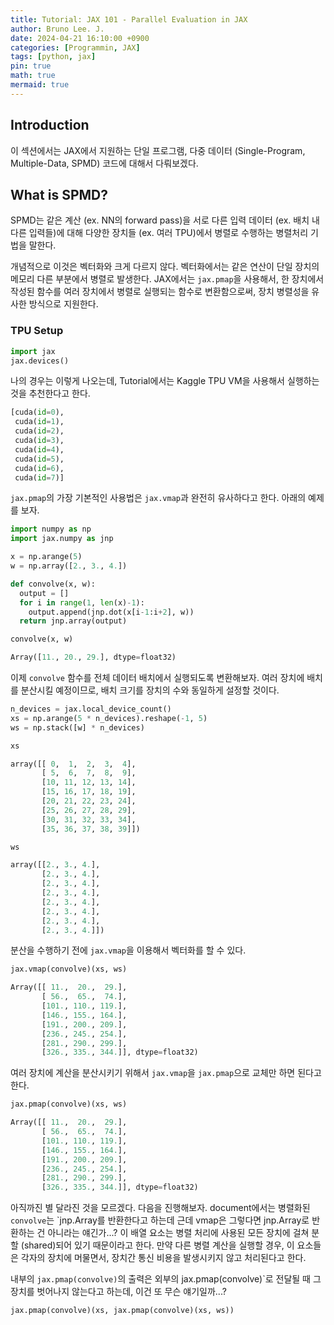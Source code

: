 ```yaml
---
title: Tutorial: JAX 101 - Parallel Evaluation in JAX
author: Bruno Lee. J.
date: 2024-04-21 16:10:00 +0900
categories: [Programmin, JAX]
tags: [python, jax]
pin: true
math: true
mermaid: true
---
```


## Introduction
이 섹션에서는 JAX에서 지원하는 단일 프로그램, 다중 데이터 (Single-Program, Multiple-Data, SPMD) 코드에 대해서 다뤄보겠다.

## What is SPMD?
SPMD는 같은 계산 (ex. NN의 forward pass)을 서로 다른 입력 데이터 (ex. 배치 내 다른 입력들)에 대해 다양한 장치들 (ex. 여러 TPU)에서 병렬로 수행하는 병렬처리 기법을 말한다.

개념적으로 이것은 벡터화와 크게 다르지 않다. 벡터화에서는 같은 연산이 단일 장치의 메모리 다른 부분에서 병렬로 발생한다. JAX에서는 `jax.pmap`을 사용해서, 한 장치에서 작성된 함수를 여러 장치에서 병렬로 실행되는 함수로 변환함으로써, 장치 병렬성을 유사한 방식으로 지원한다.

### TPU Setup
```python
import jax
jax.devices()
```

나의 경우는 이렇게 나오는데, Tutorial에서는 Kaggle TPU VM을 사용해서 실행하는 것을 추천한다고 한다.

```python
[cuda(id=0),
 cuda(id=1),
 cuda(id=2),
 cuda(id=3),
 cuda(id=4),
 cuda(id=5),
 cuda(id=6),
 cuda(id=7)]
```

`jax.pmap`의 가장 기본적인 사용법은 `jax.vmap`과 완전히 유사하다고 한다. 아래의 예제를 보자.

```python
import numpy as np
import jax.numpy as jnp

x = np.arange(5)
w = np.array([2., 3., 4.])

def convolve(x, w):
  output = []
  for i in range(1, len(x)-1):
    output.append(jnp.dot(x[i-1:i+2], w))
  return jnp.array(output)

convolve(x, w)
```

```python
Array([11., 20., 29.], dtype=float32)
```

이제 `convolve` 함수를 전체 데이터 배치에서 실행되도록 변환해보자. 여러 장치에 배치를 분산시킬 예정이므로, 배치 크기를 장치의 수와 동일하게 설정할 것이다.

```python
n_devices = jax.local_device_count() 
xs = np.arange(5 * n_devices).reshape(-1, 5)
ws = np.stack([w] * n_devices)

xs
```

```python
array([[ 0,  1,  2,  3,  4],
       [ 5,  6,  7,  8,  9],
       [10, 11, 12, 13, 14],
       [15, 16, 17, 18, 19],
       [20, 21, 22, 23, 24],
       [25, 26, 27, 28, 29],
       [30, 31, 32, 33, 34],
       [35, 36, 37, 38, 39]])
```

```python
ws
```

```python
array([[2., 3., 4.],
       [2., 3., 4.],
       [2., 3., 4.],
       [2., 3., 4.],
       [2., 3., 4.],
       [2., 3., 4.],
       [2., 3., 4.],
       [2., 3., 4.]])
```

분산을 수행하기 전에 `jax.vmap`을 이용해서 벡터화를 할 수 있다.

```python
jax.vmap(convolve)(xs, ws)
```

```python
Array([[ 11.,  20.,  29.],
       [ 56.,  65.,  74.],
       [101., 110., 119.],
       [146., 155., 164.],
       [191., 200., 209.],
       [236., 245., 254.],
       [281., 290., 299.],
       [326., 335., 344.]], dtype=float32)
```

여러 장치에 계산을 분산시키기 위해서 `jax.vmap`을 `jax.pmap`으로 교체만 하면 된다고 한다.

```python
jax.pmap(convolve)(xs, ws)
```

```python
Array([[ 11.,  20.,  29.],
       [ 56.,  65.,  74.],
       [101., 110., 119.],
       [146., 155., 164.],
       [191., 200., 209.],
       [236., 245., 254.],
       [281., 290., 299.],
       [326., 335., 344.]], dtype=float32)
```

아직까진 별 달라진 것을 모르겠다. 다음을 진행해보자. document에서는 병렬화된 `convolve`는 `jnp.Array를 반환한다고 하는데 근데 vmap은 그렇다면 jnp.Array로 반환하는 건 아니라는 얘긴가...? 이 배열 요소는 병렬 처리에 사용된 모든 장치에 걸쳐 분할 (shared)되어 있기 때문이라고 한다. 만약 다른 병렬 계산을 실행할 경우, 이 요소들은 각자의 장치에 머물면서, 장치간 통신 비용을 발생시키지 않고 처리된다고 한다.

내부의 `jax.pmap(convolve)`의 출력은 외부의 jax.pmap(convolve)`로 전달될 때 그 장치를 벗어나지 않는다고 하는데, 이건 또 무슨 얘기일까...?

```python
jax.pmap(convolve)(xs, jax.pmap(convolve)(xs, ws))
```

```python

```